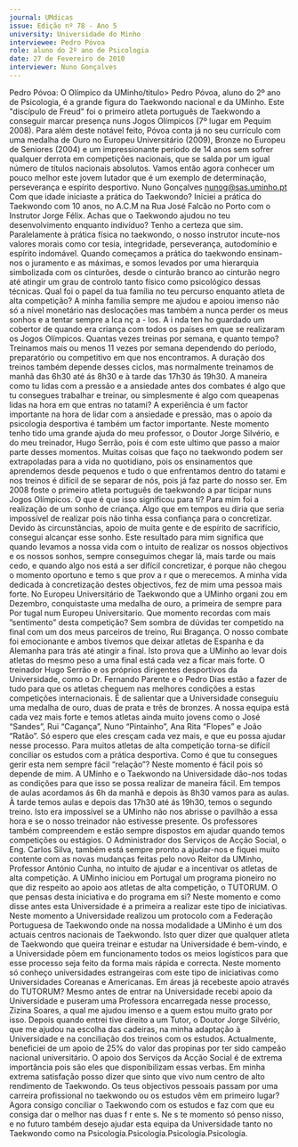 ```yaml
---
journal: UMdicas
issue: Edição nº 78 - Ano 5
university: Universidade do Minho
interviewee: Pedro Póvoa
role: aluno do 2º ano de Psicologia
date: 27 de Fevereiro de 2010
interviewer: Nuno Gonçalves
---
```


Pedro Póvoa: O Olímpico da UMinho/titulo>
Pedro Póvoa, aluno do 2º ano de Psicologia, é a grande figura do
Taekwondo nacional e da UMinho. Este "discípulo de Freud" foi o
primeiro atleta português de Taekwondo a conseguir marcar
presença nuns Jogos Olímpicos (7º lugar em Pequim 2008). Para além
deste notável feito, Póvoa conta já no seu currículo com uma medalha de
Ouro no Europeu Universitário (2009), Bronze no Europeu de Seniores
(2004) e um impressionante período de 14 anos sem sofrer qualquer
derrota em competições nacionais, que se salda por um igual número de
títulos nacionais absolutos. Vamos então agora conhecer um pouco melhor
este jovem lutador que é um exemplo de determinação, perseverança e
espírito desportivo.
Nuno Gonçalves
nunog@sas.uminho.pt
Com que idade iniciaste a
prática do Taekwondo?
Iniciei a prática do Taekwondo
com 10 anos, no A.C.M na Rua
José Falcão no Porto com o
Instrutor Jorge Félix.
Achas que o Taekwondo ajudou
no teu desenvolvimento
enquanto indivíduo?
Tenho a certeza que sim.
Paralelamente à prática física no
taekwondo, o nosso instrutor
incute-nos valores morais como
cor tesia, integridade,
perseverança, autodomínio e
espírito indomável. Quando
começamos a prática do
taekwondo ensinam-nos o
juramento e as máximas, e
somos levados por uma
hierarquia simbolizada com os
cinturões, desde o cinturão
branco ao cinturão negro até
atingir um grau de controlo tanto
físico como psicológico dessas
técnicas.
Qual foi o papel da tua família no
teu percurso enquanto atleta de
alta competição?
A minha família sempre me
ajudou e apoiou imenso não só a
nível monetário nas deslocações
mas também a nunca perder os
meus sonhos e a tentar sempre
a lca nç a - los. A i nda ten ho
guardado um cobertor de quando
era criança com todos os países
em que se realizaram os Jogos
Olímpicos.
Quantas vezes treinas por
semana, e quanto tempo?
Treinamos mais ou menos 11
vezes por semana dependendo
do período, preparatório ou
competitivo em que nos
encontramos. A duração dos
treinos também depende desses
ciclos, mas normalmente
treinamos de manhã das 6h30
até ás 8h30 e à tarde das 17h30
ás 19h30.
A maneira como tu lidas com a
pressão e a ansiedade antes
dos combates é algo que tu
consegues trabalhar e treinar,
ou simplesmente é algo com
queapenas lidas na hora em que
entras no tatami?
A experiência é um factor
importante na hora de lidar com a
ansiedade e pressão, mas o
apoio da psicologia desportiva é
também um factor importante.
Neste momento tenho tido uma
grande ajuda do meu professor, o
Doutor Jorge Silvério, e do meu
treinador, Hugo Serrão, pois é
com este ultimo que passo a
maior parte desses momentos.
Muitas coisas que faço no
taekwondo podem ser
extrapoladas para a vida no
quotidiano, pois os
ensinamentos que aprendemos
desde pequenos e tudo o que
enfrentamos dentro do tatami e
nos treinos é difícil de se separar
de nós, pois já faz parte do nosso
ser.
Em 2008 foste o primeiro atleta
português de taekwondo a
par ticipar nuns Jogos
Olímpicos. O que é que isso
significou para ti?
Para mim foi a realização de um
sonho de criança. Algo que em
tempos eu diria que seria
impossível de realizar pois não
tinha essa confiança para o
concretizar.
Devido às circunstâncias, apoio
de muita gente e de espírito de
sacrifício, consegui alcançar
esse sonho.
Este resultado para mim
significa que quando levamos a
nossa vida com o intuito de
realizar os nossos objectivos e
os nossos sonhos, sempre
conseguimos chegar lá, mais
tarde ou mais cedo, e quando
algo nos está a ser difícil
concretizar, é porque não
chegou o momento oportuno e
temo s que prov a r que o
merecemos.
A minha vida dedicada à
concretização destes
objectivos, fez de mim uma
pessoa mais forte.
No Europeu Universitário de
Taekwondo que a UMinho
organi zou em Dezembro,
conquistaste uma medalha de
ouro, a primeira de sempre para
Por tugal num Europeu
Universitario. Que momento
recordas com
mais ”sentimento” desta
competição?
Sem sombra de dúvidas ter
competido na final com um dos
meus parceiros de treino, Rui
Bragança. O nosso combate foi
emocionante e ambos tivemos
que deixar atletas de Espanha e
da Alemanha para trás até atingir
a final. Isto prova que a UMinho
ao levar dois atletas do mesmo
peso a uma final está cada vez a
ficar mais forte. O treinador Hugo
Serrão e os próprios dirigentes
desportivos da Universidade,
como o Dr. Fernando Parente e o
Pedro Dias estão a fazer de tudo
para que os atletas cheguem nas
melhores condições a estas
competições internacionais. É
de salientar que a Universidade
conseguiu uma medalha de ouro,
duas de prata e três de bronzes.
A nossa equipa está cada vez
mais forte e temos atletas ainda
muito jovens como o José
“Sandes”, Rui “Cagança”, Nuno
“Pintainho”, Ana Rita “Flopes” e
João “Ratão”. Só espero que eles
cresçam cada vez mais, e que eu
possa ajudar nesse processo.
Para muitos atletas de alta
competição torna-se difícil
conciliar os estudos com a
prática desportiva. Como é que
tu consegues gerir esta nem
sempre fácil “relação”?
Neste momento é fácil pois só
depende de mim. A UMinho e o
Taekwondo na Universidade dão-nos
 todas as condições para que
isso se possa realizar de maneira
fácil. Em tempos de aulas
acordamos ás 6h da manhã e
depois às 8h30 vamos para as
aulas. À tarde temos aulas e
depois das 17h30 até ás 19h30,
temos o segundo treino.
Isto era impossível se a UMinho
não nos abrisse o pavilhão a
essa hora e se o nosso treinador
não estivesse presente. Os
professores também
compreendem e estão sempre
dispostos em ajudar quando
temos competições ou estágios.
O Administrador dos Serviços de
Acção Social, o Eng. Carlos Silva,
também está sempre pronto a
ajudar-nos e fiquei muito
contente com as novas
mudanças feitas pelo novo Reitor
da UMinho, Professor António
Cunha, no intuito de ajudar e a
incentivar os atletas de alta
competição.
A UMinho iniciou em Portugal um
programa pioneiro no que diz
respeito ao apoio aos atletas de
alta competição, o TUTORUM. O
que pensas desta iniciativa e do
programa em si?
Neste momento e como disse
antes esta Universidade é a
primeira a realizar este tipo de
iniciativas. Neste momento a
Universidade realizou um
protocolo com a Federação
Portuguesa de Taekwondo onde
na nossa modalidade a UMinho é
um dos actuais centros
nacionais de Taekwondo. Isto
quer dizer que qualquer atleta de
Taekwondo que queira treinar e
estudar na Universidade é bem-vindo,
 e a Universidade põem em
funcionamento todos os meios
logísticos para que esse
processo seja feito da forma
mais rápida e correcta. Neste
momento só conheço
universidades estrangeiras com
este tipo de iniciativas como
Universidades Coreanas e
Americanas.
Em áreas já recebeste apoio
através do TUTORUM?
Mesmo antes de entrar na
Universidade recebi apoio da
Universidade e puseram uma
Professora encarregada nesse
processo, Zizina Soares, a qual
me ajudou imenso e a quem
estou muito grato por isso.
Depois quando entrei tive direito
a um Tutor, o Doutor Jorge
Silvério, que me ajudou na
escolha das cadeiras, na minha
adaptação à Universidade e na
conciliação dos treinos com os
estudos. Actualmente, beneficiei
de um apoio de 25% do valor das
propinas por ter sido campeão
nacional universitário. O apoio
dos Serviços da Acção Social é de
extrema importância pois são
eles que disponibilizam essas
verbas.
Em minha extrema satisfação
posso dizer que sinto que vivo
num centro de alto rendimento
de Taekwondo.
Os teus objectivos pessoais
passam por uma carreira
profissional no taekwondo ou
os estudos vêm em primeiro
lugar?
Agora consigo conciliar o
Taekwondo com os estudos e faz
com que eu consiga dar o melhor
nas duas f r ente s. Ne s te
momento só penso nisso, e no
futuro também desejo ajudar
esta equipa da Universidade
tanto no Taekwondo como na
Psicologia.Psicologia.Psicologia.Psicologia.